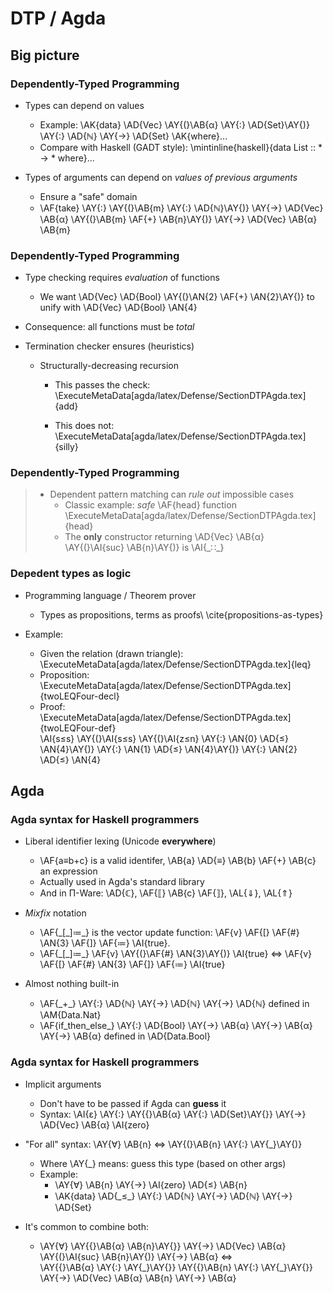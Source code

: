 DTP / Agda
==========

Big picture
-----------

### Dependently-Typed Programming ###

  * Types can depend on values
      + Example: \AK{data} \AD{Vec} \AY{(}\AB{α} \AY{:} \AD{Set}\AY{)} \AY{:} \AD{ℕ} \AY{→} \AD{Set} \AK{where}...
      + Compare with Haskell (GADT style): \mintinline{haskell}{data List :: * -> * where}...

  * Types of arguments can depend on _values of previous arguments_
      * Ensure a "safe" domain
      + \AF{take} \AY{:} \AY{(}\AB{m} \AY{:} \AD{ℕ}\AY{)} \AY{→}
        \AD{Vec} \AB{α} \AY{(}\AB{m} \AF{+} \AB{n}\AY{)} \AY{→} \AD{Vec} \AB{α} \AB{m}

### Dependently-Typed Programming ###

  * Type checking requires _evaluation_ of functions
      + We want \AD{Vec} \AD{Bool} \AY{(}\AN{2} \AF{+} \AN{2}\AY{)} to unify with
        \AD{Vec} \AD{Bool} \AN{4}

  * Consequence: all functions must be _total_

  * Termination checker ensures (heuristics)
      + Structurally-decreasing recursion
          - This passes the check: \
            \ExecuteMetaData[agda/latex/Defense/SectionDTPAgda.tex]{add}

          - This does not: \
            \ExecuteMetaData[agda/latex/Defense/SectionDTPAgda.tex]{silly}

### Dependently-Typed Programming ###

> * Dependent pattern matching can _rule out_ impossible cases
>     + Classic example: _safe_ \AF{head} function \
>       \ExecuteMetaData[agda/latex/Defense/SectionDTPAgda.tex]{head}
>     + The **only** constructor returning \AD{Vec} \AB{α} \AY{(}\AI{suc} \AB{n}\AY{)}
>       is \AI{\_∷\_}

### Depedent types as logic ###

  * Programming language / Theorem prover
      + Types as propositions, terms as proofs\ \cite{propositions-as-types}

  * Example:
      + Given the relation (drawn triangle): \
        \ExecuteMetaData[agda/latex/Defense/SectionDTPAgda.tex]{leq}
      + Proposition: \
        \ExecuteMetaData[agda/latex/Defense/SectionDTPAgda.tex]{twoLEQFour-decl}
      + Proof: \
        \ExecuteMetaData[agda/latex/Defense/SectionDTPAgda.tex]{twoLEQFour-def} \
        \AI{s≤s} \AY{(}\AI{s≤s} \AY{(}\AI{z≤n} \AY{:} \AN{0} \AD{≤} \AN{4}\AY{)}
        \AY{:} \AN{1} \AD{≤} \AN{4}\AY{)} \AY{:} \AN{2} \AD{≤} \AN{4}


Agda
----

### Agda syntax for Haskell programmers ###

  * Liberal identifier lexing (Unicode **everywhere**)
      + \AF{a≡b+c} is a valid identifer, \AB{a} \AD{≡} \AB{b} \AF{+} \AB{c} an expression
      + Actually used in Agda's standard library
      + And in Π-Ware: \AD{ℂ}, \AF{⟦} \AB{c} \AF{⟧}, \AL{⇓}, \AL{⇑}

  * _Mixfix_ notation
      + \AF{\_[\_]≔\_} is the vector update function:
        \AF{v} \AF{[} \AF{\#} \AN{3} \AF{]} \AF{≔} \AI{true}.
      * \AF{\_[\_]≔\_} \AF{v} \AY{(}\AF{\#} \AN{3}\AY{)} \AI{true} $\Longleftrightarrow$
        \AF{v} \AF{[} \AF{\#} \AN{3} \AF{]} \AF{≔} \AI{true}

  * Almost nothing built-in
      + \AF{\_+\_} \AY{:} \AD{ℕ} \AY{→} \AD{ℕ} \AY{→} \AD{ℕ} defined in \AM{Data.Nat}
      + \AF{if\_then\_else\_} \AY{:} \AD{Bool} \AY{→} \AB{α} \AY{→} \AB{α} \AY{→} \AB{α}
        defined in \AD{Data.Bool}

### Agda syntax for Haskell programmers ###

  * Implicit arguments
      + Don't have to be passed if Agda can **guess** it
      + Syntax: \AI{ε} \AY{:} \AY{\{}\AB{α} \AY{:} \AD{Set}\AY{\}} \AY{→} \AD{Vec} \AB{α} \AI{zero}

  * "For all" syntax: \AY{∀} \AB{n} $\Longleftrightarrow$ \AY{(}\AB{n} \AY{:} \AY{\_}\AY{)}
      + Where \AY{\_} means: guess this type (based on other args)
      + Example:
          - \AY{∀} \AB{n} \AY{→} \AI{zero} \AD{≤} \AB{n}
          - \AK{data} \AD{\_≤\_} \AY{:} \AD{ℕ} \AY{→} \AD{ℕ} \AY{→} \AD{Set}

  * It's common to combine both:
      + \AY{∀} \AY{\{}\AB{α} \AB{n}\AY{\}} \AY{→} \AD{Vec} \AB{α} \AY{(}\AI{suc} \AB{n}\AY{)}
        \AY{→} \AB{α} $\Longleftrightarrow$ \
        \AY{\{}\AB{α} \AY{:} \AY{\_}\AY{\}}
        \AY{\{}\AB{n} \AY{:} \AY{\_}\AY{\}} \AY{→} \AD{Vec} \AB{α} \AB{n} \AY{→} \AB{α}
